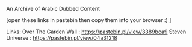 An Archive of Arabic Dubbed Content

[open these links in pastebin then copy them into your browser :) ]

Links:
Over The Garden Wall : https://pastebin.pl/view/3389bca9
Steven Universe : https://pastebin.pl/view/04a31218
